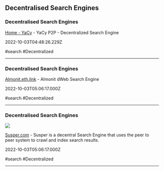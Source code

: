 ## Decentralised Search Engines

### Decentralised Search Engines

[Home - YaCy](https://yacy.net) - YaCy P2P - Decentralized Search Engine

2022-10-03T04:48:26.229Z

#search #Decentralized

---

### Decentralised Search Engines

[Almonit.eth.link](https://almonit.eth.link) - Almonit dWeb Search Engine

2022-10-03T05:06:17.000Z

#search #Decentralized

---

### Decentralised Search Engines

![](https://i.imgur.com/jJNpnMo.png)

[Susper.com](https://susper.com) - Susper is a decentral Search Engine that uses the peer to peer system to crawl and index search results.

2022-10-03T05:06:17.000Z

#search #Decentralized

---
